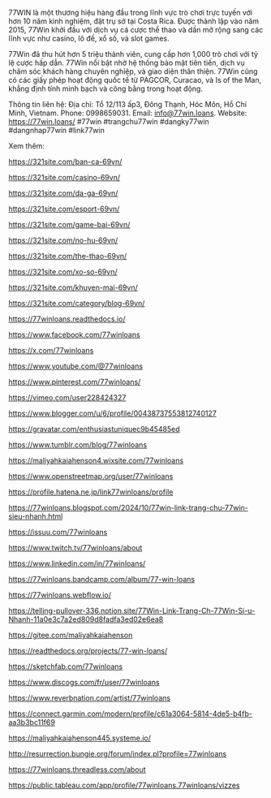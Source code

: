 77WIN là một thương hiệu hàng đầu trong lĩnh vực trò chơi trực tuyến với hơn 10 năm kinh nghiệm, đặt trụ sở tại Costa Rica. Được thành lập vào năm 2015, 77Win khởi đầu với dịch vụ cá cược thể thao và dần mở rộng sang các lĩnh vực như casino, lô đề, xổ số, và slot games.

77Win đã thu hút hơn 5 triệu thành viên, cung cấp hơn 1,000 trò chơi với tỷ lệ cược hấp dẫn. 77Win nổi bật nhờ hệ thống bảo mật tiên tiến, dịch vụ chăm sóc khách hàng chuyên nghiệp, và giao diện thân thiện. 77Win cũng có các giấy phép hoạt động quốc tế từ PAGCOR, Curacao, và Is of the Man, khẳng định tính minh bạch và công bằng trong hoạt động.

Thông tin liên hệ:
Địa chỉ: Tổ 12/113 ấp3, Đông Thạnh, Hóc Môn, Hồ Chí Minh, Vietnam.
Phone: 0998659031.
Email: info@77win.loans.
Website: https://77win.loans/
#77win #trangchu77win #dangky77win #dangnhap77win #link77win

Xem thêm:

https://321site.com/ban-ca-69vn/

https://321site.com/casino-69vn/

https://321site.com/da-ga-69vn/

https://321site.com/esport-69vn/

https://321site.com/game-bai-69vn/

https://321site.com/no-hu-69vn/

https://321site.com/the-thao-69vn/

https://321site.com/xo-so-69vn/

https://321site.com/khuyen-mai-69vn/

https://321site.com/category/blog-69vn/

https://77winloans.readthedocs.io/

https://www.facebook.com/77winloans

https://x.com/77winloans

https://www.youtube.com/@77winloans

https://www.pinterest.com/77winloans/

https://vimeo.com/user228424327

https://www.blogger.com/u/6/profile/00438737553812740127

https://gravatar.com/enthusiastuniquec9b45485ed

https://www.tumblr.com/blog/77winloans

https://maliyahkaiahenson4.wixsite.com/77winloans

https://www.openstreetmap.org/user/77winloans

https://profile.hatena.ne.jp/link77winloans/profile

https://77winloans.blogspot.com/2024/10/77win-link-trang-chu-77win-sieu-nhanh.html

https://issuu.com/77winloans

https://www.twitch.tv/77winloans/about

https://www.linkedin.com/in/77winloans/

https://77winloans.bandcamp.com/album/77-win-loans

https://77winloans.webflow.io/

https://telling-pullover-336.notion.site/77Win-Link-Trang-Ch-77Win-Si-u-Nhanh-11a0e3c7a2ed809d8fadfa3ed02e6ea8

https://gitee.com/maliyahkaiahenson

https://readthedocs.org/projects/77-win-loans/

https://sketchfab.com/77winloans

https://www.discogs.com/fr/user/77winloans

https://www.reverbnation.com/artist/77winloans

https://connect.garmin.com/modern/profile/c61a3064-5814-4de5-b4fb-aa3b3bc11f69

https://maliyahkaiahenson445.systeme.io/

http://resurrection.bungie.org/forum/index.pl?profile=77winloans

https://77winloans.threadless.com/about

https://public.tableau.com/app/profile/77winloans.77winloans/vizzes